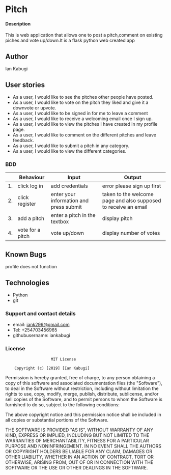 # Pitch

#### Description

This is web application that allows one to post a pitch,comment on existing piches and vote up/down.It is a flask  python web created app

## Author

Ian Kabugi

## User stories

* As a user, I would like to see the pitches other people have posted.
* As a user, I would like to vote on the pitch they liked and give it a downvote or upvote.
* As a user, I would like to be signed in for me to leave a comment
* As a user, I would like to receive a welcoming email once I sign up.
* As a user, I would like to view the pitches I have created in my profile page.
* As a user, I would like to comment on the different pitches and leave feedback.
* As a user, I would like to submit a pitch in any category.
* As a user, I would like to view the different categories.

### BDD
|     | Behaviour    |          Input                  | Output    | 
|------| --------------------|---------------|------------------
|  1. | click log in   | add credentials   | error please sign up first    |
|  2. | click register| enter your information and press submit   | taken to the welcome page and also supposed to receive an email|
|  3. | add a pitch  | enter a pitch in the textbox      | display pitch  |
|  4. | vote for a pitch | vote up/down | display number of votes  |


## Known Bugs
  
  profile does not  function

## Technologies

* Python
* git

### Support and contact details

* email: iank299@gmail.com
* Tel: +254703456965
* githubusername: iankabugi

### License

                        MIT License

        Copyright (c) [2019] [Ian Kabugi]

Permission is hereby granted, free of charge, to any person obtaining a copy
of this software and associated documentation files (the "Software"), to deal
in the Software without restriction, including without limitation the rights
to use, copy, modify, merge, publish, distribute, sublicense, and/or sell
copies of the Software, and to permit persons to whom the Software is
furnished to do so, subject to the following conditions:

The above copyright notice and this permission notice shall be included in all
copies or substantial portions of the Software.

THE SOFTWARE IS PROVIDED "AS IS", WITHOUT WARRANTY OF ANY KIND, EXPRESS OR
IMPLIED, INCLUDING BUT NOT LIMITED TO THE WARRANTIES OF MERCHANTABILITY,
FITNESS FOR A PARTICULAR PURPOSE AND NONINFRINGEMENT. IN NO EVENT SHALL THE
AUTHORS OR COPYRIGHT HOLDERS BE LIABLE FOR ANY CLAIM, DAMAGES OR OTHER
LIABILITY, WHETHER IN AN ACTION OF CONTRACT, TORT OR OTHERWISE, ARISING FROM,
OUT OF OR IN CONNECTION WITH THE SOFTWARE OR THE USE OR OTHER DEALINGS IN THE
SOFTWARE.